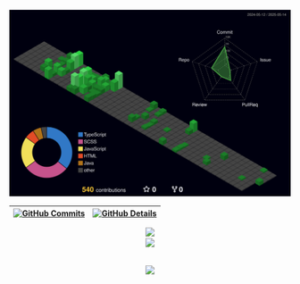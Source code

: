 ![Status](./profile-3d-contrib/profile-night-green.svg)

| [![GitHub Commits](http://github-profile-summary-cards.vercel.app/api/cards/productive-time?username=henriqtorresl&theme=dracula&utcOffset=-3)](https://github.com/vn7n24fzkq/github-profile-summary-cards) | [![GitHub Details](http://github-profile-summary-cards.vercel.app/api/cards/profile-details?username=henriqtorresl&theme=dracula)](https://github.com/vn7n24fzkq/github-profile-summary-cards) |
| ----------------------------------------------------------------------------------------------------------------------------------------------------------------------------------------------------------- | ---------------------------------------------------------------------------------------------------------------------------------------------------------------------------------------------- |

<div align="center" >
  <a href="https://skillicons.dev"   >
  <img src="https://skillicons.dev/icons?i=git,javascript,typescript,nodejs,express,nest,java,docker,postgres,mysql" />
  <br />
  <img src="https://skillicons.dev/icons?i=mongodb,linux,angular,react,next,vite,tailwind,sass,css,html" />
  </a>
</div>

##

<div align="center" >
  <img src="https://github-profile-trophy.vercel.app/?username=henriqtorresl&row=1&column=6&theme=dracula&margin-w=15&margin-h=15"/>
</div>
